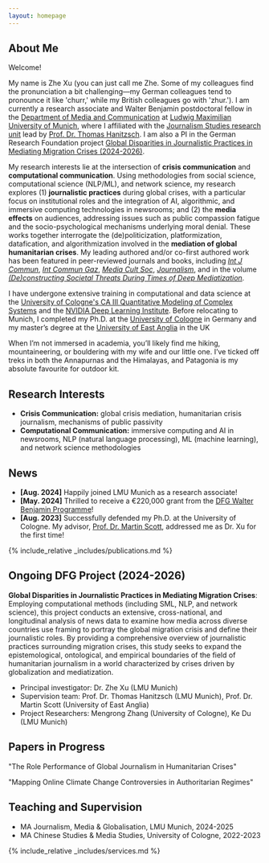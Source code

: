 ```yaml
---
layout: homepage
---
```


## About Me

Welcome!

My name is Zhe Xu (you can just call me Zhe. Some of my colleagues find the pronunciation a bit challenging—my German colleagues tend to pronounce it like 'churr,' while my British colleagues go with 'zhur.'). I am currently a research associate and Walter Benjamin postdoctoral fellow in the [Department of Media and Communication](https://www.ifkw.uni-muenchen.de/index.html) at [Ludwig Maximilian University of Munich](https://www.lmu.de/en/), where I affiliated with the [Journalism Studies research unit](https://www.ifkw.uni-muenchen.de/lehrbereiche/hanitzsch/hanitzsch_profil/index.html) lead by [Prof. Dr. Thomas Hanitzsch](https://www.ifkw.uni-muenchen.de/organisation/personen/professoren/hanitzsch_thomas/index.html). I am also a PI in the German Research Foundation project [Global Disparities in Journalistic Practices in Mediating Migration Crises (2024-2026)](https://gepris.dfg.de/gepris/projekt/539233881?context=projekt&task=showDetail&id=539233881&). 

My research interests lie at the intersection of <b>crisis communication</b> and <b>computational communication</b>. Using methodologies from social science, computational science (NLP/ML), and network science, my research explores (1) <b>journalistic practices</b> during global crises, with a particular focus on institutional roles and the integration of AI, algorithmic, and immersive computing technologies in newsrooms; and (2) the <b>media effects</b> on audiences, addressing issues such as public compassion fatigue and the socio-psychological mechanisms underlying moral denial. These works together interrogate the (de)politicization, platformization, datafication, and algorithmization involved in the <b>mediation of global humanitarian crises</b>. My leading authored and/or co-first authored work has been featured in peer-reviewed journals and books, including [<i>Int J Commun</i>](https://ijoc.org/index.php/ijoc/article/view/19850), [<i>Int Commun Gaz</i>](https://doi.org/10.1177/17480485231216583), [<i>Media Cult Soc</i>](https://journals.sagepub.com/doi/abs/10.1177/01634437231155339), [<i>Journalism</i>](https://journals.sagepub.com/doi/abs/10.1177/14648849231206924), and in the volume [<i>(De)constructing Societal Threats During Times of Deep Mediatization</i>](https://www.routledge.com/Deconstructing-Societal-Threats-During-Times-of-Deep-Mediatization/Reilly-Salojarvi/p/book/9781032566825?srsltid=AfmBOopxXUTQTbEmhs3a9IGUdfOHPwEkUVSkvYxx-3UR4WaoGStidOEb).

I have undergone extensive training in computational and data science at the [University of Cologne's CA III Quantitative Modeling of Complex Systems](http://ml-school.uni-koeln.de/) and the [NVIDIA Deep Learning Institute](https://learn.nvidia.com/courses/course-detail?course_id=course-v1:DLI+C-FX-06+V2). Before relocating to Munich, I completed my Ph.D. at the [University of Cologne](https://portal.uni-koeln.de/es/uoc-home) in Germany and my master’s degree at the [University of East Anglia](https://www.uea.ac.uk/) in the UK

When I’m not immersed in academia, you’ll likely find me hiking, mountaineering, or bouldering with my wife and our little one. I’ve ticked off treks in both the Annapurnas and the Himalayas, and Patagonia is my absolute favourite for outdoor kit.

## Research Interests

- **Crisis Communication:** global crisis mediation, humanitarian crisis journalism, mechanisms of public passivity
- **Computational Communication:** immersive computing and AI in newsrooms, NLP (natural language processing), ML (machine learning), and network science methodologies

## News

- **[Aug. 2024]** Happily joined LMU Munich as a research associate!
- **[May. 2024]** Thrilled to receive a €220,000 grant from the [DFG Walter Benjamin Programme](https://www.dfg.de/en/research-funding/funding-opportunities/programmes/individual/walter-benjamin)! 
- **[Aug. 2023]** Successfully defended my Ph.D. at the University of Cologne. My advisor, [Prof. Dr. Martin Scott](https://research-portal.uea.ac.uk/en/persons/martin-scott), addressed me as Dr. Xu for the first time!

{% include_relative _includes/publications.md %}

## Ongoing DFG Project (2024-2026)

**Global Disparities in Journalistic Practices in Mediating Migration Crises**: Employing computational methods (including SML, NLP, and network science), this project conducts an extensive, cross-national, and longitudinal analysis of news data to examine how media across diverse countries use framing to portray the global migration crisis and define their journalistic roles. By providing a comprehensive overview of journalistic practices surrounding migration crises, this study seeks to expand the epistemological, ontological, and empirical boundaries of the field of humanitarian journalism in a world characterized by crises driven by globalization and mediatization. 

- Principal investigator: Dr. Zhe Xu (LMU Munich)
- Supervision team: Prof. Dr. Thomas Hanitzsch (LMU Munich), Prof. Dr. Martin Scott (University of East Anglia)
- Project Researchers: Mengrong Zhang (University of Cologne), Ke Du (LMU Munich)

## Papers in Progress

"The Role Performance of Global Journalism in Humanitarian Crises" 

"Mapping Online Climate Change Controversies in Authoritarian Regimes" 

## Teaching and Supervision

- MA Journalism, Media & Globalisation, LMU Munich, 2024-2025
- MA Chinese Studies & Media Studies, University of Cologne, 2022-2023

{% include_relative _includes/services.md %}
